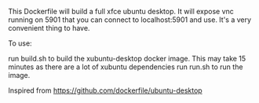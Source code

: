 This Dockerfile will build a full xfce ubuntu desktop. It will expose vnc running on 5901 that you can connect to localhost:5901 and use. 
It's a very convenient thing to have.

To use:

run build.sh to build the xubuntu-desktop docker image. This may take 15 minutes as there are a lot of xubuntu dependencies
run run.sh to run the image.

Inspired from https://github.com/dockerfile/ubuntu-desktop

